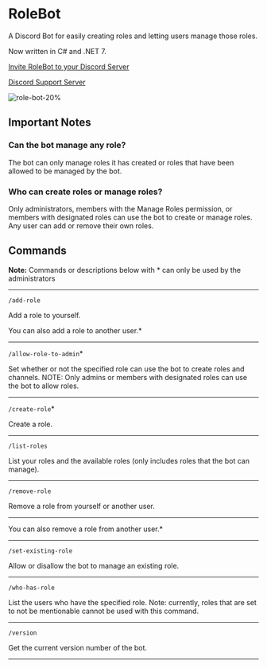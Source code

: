 # RoleBot

A Discord Bot for easily creating roles and letting users manage those roles.

Now written in C# and .NET 7.

[Invite RoleBot to your Discord Server](https://discord.com/api/oauth2/authorize?client_id=740381594669285466&permissions=139855349840&scope=bot%20applications.commands)

[Discord Support Server](https://discord.gg/Za4NAtJJ9v)

![role-bot-20%](https://user-images.githubusercontent.com/4060573/223889561-d4988dcd-9659-4c11-9d2b-d2883087a681.png)

## Important Notes

### Can the bot manage any role?

The bot can only manage roles it has created or roles that have been allowed to be managed by the bot.

### Who can create roles or manage roles?

Only administrators, members with the Manage Roles permission, or members with designated roles can use the bot to create or manage roles. Any user can add or remove their own roles.

## Commands

**Note:** Commands or descriptions below with * can only be used by the administrators

---

`/add-role`

Add a role to yourself.

You can also add a role to another user.*

---

`/allow-role-to-admin`*

Set whether or not the specified role can use the bot to create roles and channels.
NOTE: Only admins or members with designated roles can use the bot to allow roles.

---

`/create-role`*

Create a role.

---

`/list-roles`

List your roles and the available roles (only includes roles that the bot can manage).

---

`/remove-role`

Remove a role from yourself or another user.

---

You can also remove a role from another user.*

---

`/set-existing-role`

Allow or disallow the bot to manage an existing role.

---

`/who-has-role`

List the users who have the specified role. Note: currently, roles that are set to not be mentionable cannot be used with this command.

---

`/version`

Get the current version number of the bot.

---
